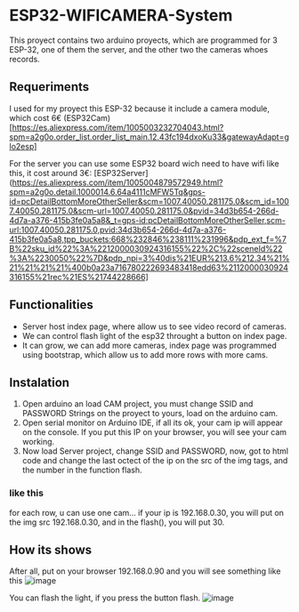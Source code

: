 # ESP32-WIFICAMERA-System

This proyect contains two arduino proyects, which are programmed for 3 ESP-32, one of them the server, and the other two the cameras whoes records.

## Requeriments

I used for my proyect this ESP-32 because it include a camera module, which cost 6€
(ESP32Cam)[https://es.aliexpress.com/item/1005003232704043.html?spm=a2g0o.order_list.order_list_main.12.43fc194dxoKu33&gatewayAdapt=glo2esp]

For the server you can use some ESP32 board wich need to have wifi like this, it cost around 3€:
[ESP32Server](https://es.aliexpress.com/item/1005004879572949.html?spm=a2g0o.detail.1000014.6.64a4111cMFW5Tq&gps-id=pcDetailBottomMoreOtherSeller&scm=1007.40050.281175.0&scm_id=1007.40050.281175.0&scm-url=1007.40050.281175.0&pvid=34d3b654-266d-4d7a-a376-415b3fe0a5a8&_t=gps-id:pcDetailBottomMoreOtherSeller,scm-url:1007.40050.281175.0,pvid:34d3b654-266d-4d7a-a376-415b3fe0a5a8,tpp_buckets:668%232846%238111%231996&pdp_ext_f=%7B%22sku_id%22%3A%2212000030924316155%22%2C%22sceneId%22%3A%2230050%22%7D&pdp_npi=3%40dis%21EUR%213.6%212.34%21%21%21%21%21%400b0a23a716780222693483418edd63%2112000030924316155%21rec%21ES%21744228666]

## Functionalities

- Server host index page, where allow us to see video record of cameras.
- We can control flash light of the esp32 throught a button on index page.
- It can grow, we can add more cameras, index page was programmed using bootstrap, which allow us to add more rows with more cams.

## Instalation

1. Open arduino an load CAM project, you must change SSID and PASSWORD Strings on the proyect to yours, load on the arduino cam.
2. Open serial monitor on Arduino IDE, if all its ok, your cam ip will appear on the console. If you put this IP on your browser, you will see your cam working.
3. Now load Server project, change SSID and PASSWORD, now, got to html code and change the last octect of the ip on the src of the img tags, and the number in the function flash.
 ### like this
 for each row, u can use one cam...
 if your ip is 192.168.0.30, you will put on the img src 192.168.0.30, and in the flash(), you will put 30.
 
 
 ## How its shows
 
 After all, put on your browser 192.168.0.90 and you will see something like this
 ![image](https://user-images.githubusercontent.com/93315382/222963910-5a0393dd-4467-4786-843d-007647e84a99.png)
 
 You can flash the light, if you press the button flash.
 ![image](https://user-images.githubusercontent.com/93315382/222963941-c9604066-0be7-484f-a15d-4ef922bf8efe.png)

